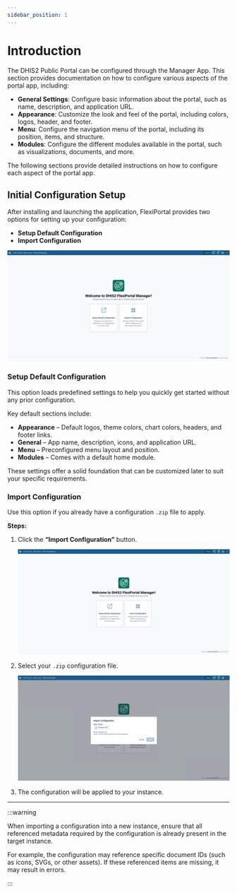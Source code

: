 ```yaml
---
sidebar_position: 1
---
```


# Introduction

The DHIS2 Public Portal can be configured through the Manager App. This section provides documentation on how to configure various aspects of the portal app, including:

- **General Settings**: Configure basic information about the portal, such as name, description, and application URL.
- **Appearance**: Customize the look and feel of the portal, including colors, logos, header, and footer.
- **Menu**: Configure the navigation menu of the portal, including its position, items, and structure.
- **Modules**: Configure the different modules available in the portal, such as visualizations, documents, and more.

The following sections provide detailed instructions on how to configure each aspect of the portal app.
## Initial Configuration Setup

After installing and launching the application, FlexiPortal provides two options for setting up your configuration:

- **Setup Default Configuration**
- **Import Configuration**

![Initial Configuration Options](../../../docs/static/img/configuration-management/initialSetupsCroped.png)

### Setup Default Configuration

This option loads predefined settings to help you quickly get started without any prior configuration.

Key default sections include:

- **Appearance** – Default logos, theme colors, chart colors, headers, and footer links.
- **General** – App name, description, icons, and application URL.
- **Menu** – Preconfigured menu layout and position.
- **Modules** – Comes with a default home module.

These settings offer a solid foundation that can be customized later to suit your specific requirements.


### Import Configuration

Use this option if you already have a configuration `.zip` file to apply.

**Steps:**

1. Click the **“Import Configuration”** button.

   ![Import Option](../../../docs/static/img/configuration-management/initialSetupsCroped.png)

2. Select your `.zip` configuration file.

   ![Import Dialog](../../../docs/static/img/configuration-management/initialImportDialog.png)

3. The configuration  will be applied to your instance.

---
:::warning

When importing a configuration into a new instance, ensure that all referenced metadata required by the configuration is already present in the target instance.

For example, the configuration may reference specific document IDs (such as icons, SVGs, or other assets). If these referenced items are missing, it may result in errors.

:::
